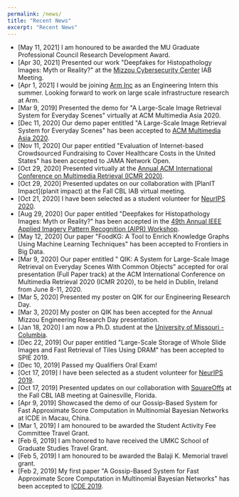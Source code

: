```yaml
---
permalink: /news/
title: "Recent News"
excerpt: "Recent News"
---
```

* [May 11, 2021] I am honoured to be awarded the MU Graduate Professional Council Research Development Award.
* [Apr 30, 2021] Presented our work "Deepfakes for Histopathology Images: Myth or Reality?" at the [Mizzou Cybersecurity Center](https://engineering.missouri.edu/ceri-center/) IAB Meeting.
* [Apr 1, 2021] I would be joining [Arm Inc](https://www.arm.com) as an Engineering Intern this summer. Looking forward to work on large scale infrastructure research at Arm.
* [Mar 9, 2019] Presented the demo for "A Large-Scale Image Retrieval System for Everyday Scenes" virtually at ACM Multimedia Asia 2020.
* [Dec 11, 2020] Our demo paper entitled "A Large-Scale Image Retrieval System for Everyday Scenes" has been accepted to [ACM Multimedia Asia 2020](https://mmasia2020.org).
* [Nov 11, 2020] Our paper entitled "Evaluation of Internet-based Crowdsourced Fundraising to Cover Healthcare Costs in the United States" has been accepted to JAMA Network Open.
* [Oct 29, 2020] Presented virtually at the [Annual ACM International Conference on Multimedia Retrieval (ICMR 2020)](http://icmr2020.org).
* [Oct 29, 2020] Presented updates on our collaboration with [PlanIT Impact](planit impact) at the Fall CBL IAB virtual meeting.
* [Oct 21, 2020] I have been selected as a student volunteer for [NeurIPS 2020](https://nips.cc/Conferences/2019).
* [Aug 29, 2020] Our paper entitled "Deepfakes for Histopathology Images: Myth or Reality?" has been accepted in the [49th Annual IEEE Applied Imagery Pattern Recognition (AIPR) Workshop](https://www.aipr-workshop.org).
* [May 12, 2020] Our paper "FoodKG: A Tool to Enrich Knowledge Graphs Using Machine Learning Techniques" has been accepted to Frontiers in Big Data.
* [Mar 9, 2020] Our paper entitled " QIK: A System for Large-Scale Image Retrieval on Everyday Scenes With Common Objects" accepted for oral presentation (Full Paper track) at the ACM International Conference on Multimedia Retrieval 2020 (ICMR 2020), to be held in Dublin, Ireland from June 8-11, 2020.
* [Mar 5, 2020] Presented my poster on QIK for our Engineering Research Day.
* [Mar 3, 2020] My poster on QIK has been accepted for the Annual Mizzou Engineering Research Day presentation.
* [Jan 18, 2020] I am now a Ph.D. student at the [University of Missouri - Columbia](https://engineering.missouri.edu). 
* [Dec 22, 2019] Our paper entitled "Large-Scale Storage of Whole Slide Images and Fast Retrieval of Tiles Using DRAM" has been accepted to SPIE 2019.
* [Dec 10, 2019] Passed my Qualifiers Oral Exam!
* [Oct 17, 2019] I have been selected as a student volunteer for [NeurIPS 2019](https://nips.cc/Conferences/2019).
* [Oct 17, 2019] Presented updates on our collaboration with [SquareOffs](https://squareoffs.com) at the Fall CBL IAB meeting at Gainesville, Florida.
* [Apr 9, 2019] Showcased the demo of our Gossip-Based System for Fast Approximate Score Computation in Multinomial Bayesian Networks at ICDE in Macau, China.
* [Mar 1, 2019] I am honoured to be awarded the Student Activity Fee Committee Travel Grant.
* [Feb 6, 2019] I am honored to have received the UMKC School of Graduate Studies Travel Grant.
* [Feb 5, 2019] I am honoured to be awarded the Balaji K. Memorial travel grant. 
* [Feb 2, 2019] My first paper "A Gossip-Based System for Fast Approximate Score Computation in Multinomial Bayesian Networks" has been accepted to [ICDE 2019](http://conferences.cis.umac.mo/icde2019/).